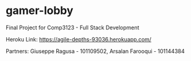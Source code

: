 # gamer-lobby

Final Project for Comp3123 - Full Stack Development

Heroku Link: https://agile-depths-93036.herokuapp.com/

Partners:
Giuseppe Ragusa - 101109502,
Arsalan Farooqui - 101144384